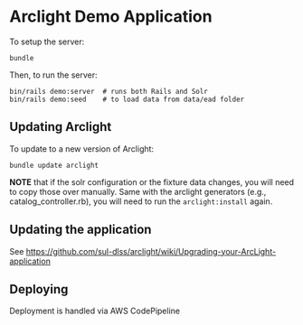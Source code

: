 # Arclight Demo Application

To setup the server:

```
bundle
```

Then, to run the server:

```
bin/rails demo:server  # runs both Rails and Solr
bin/rails demo:seed    # to load data from data/ead folder
```

## Updating Arclight

To update to a new version of Arclight:

```
bundle update arclight
```

**NOTE** that if the solr configuration or the fixture data changes, you will need to copy those over manually. Same with the arclight generators (e.g., catalog_controller.rb), you will need to run the `arclight:install` again.

## Updating the application

See https://github.com/sul-dlss/arclight/wiki/Upgrading-your-ArcLight-application

## Deploying
Deployment is handled via AWS CodePipeline
